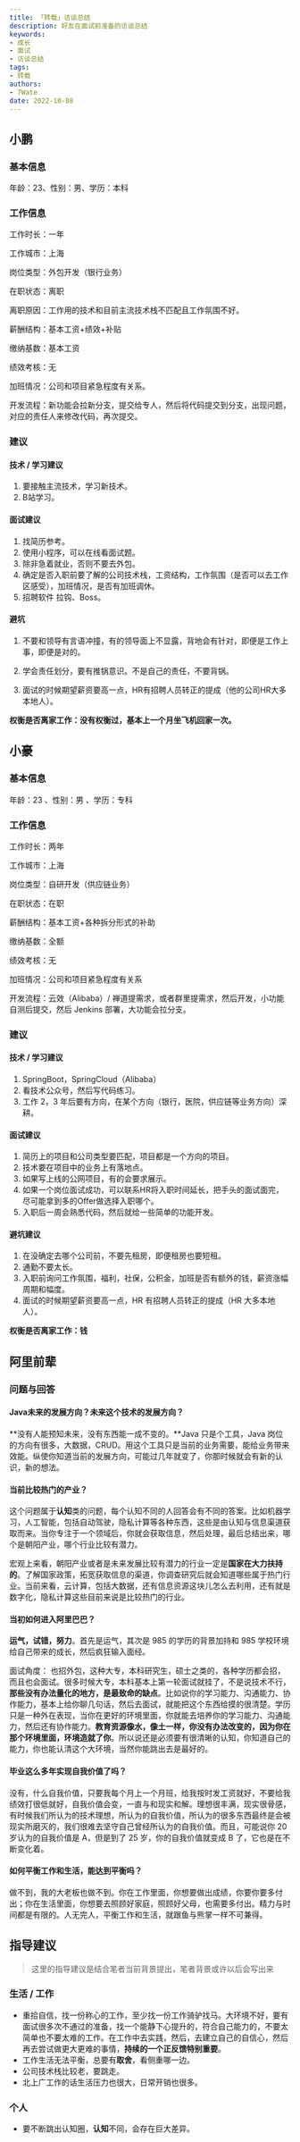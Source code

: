 ```yaml
---
title: 「转载」访谈总结
description: 好友在面试前准备的访谈总结
keywords:
- 成长
- 面试
- 访谈总结
tags: 
- 转载
authors:
- 7Wate
date: 2022-10-08
---
```

## 小鹏

### 基本信息

年龄：23、性别：男、学历：本科

### 工作信息

工作时长：一年

工作城市：上海

岗位类型：外包开发（银行业务）

在职状态：离职

离职原因：工作用的技术和目前主流技术栈不匹配且工作氛围不好。

薪酬结构：基本工资+绩效+补贴

缴纳基数：基本工资

绩效考核：无

加班情况：公司和项目紧急程度有关系。

开发流程：新功能会拉新分支，提交给专人，然后将代码提交到分支，出现问题，对应的责任人来修改代码，再次提交。

### 建议

#### 技术 / 学习建议

1. 要接触主流技术，学习新技术。
2. B站学习。

#### 面试建议

1. 找简历参考。
2. 使用小程序，可以在线看面试题。
3. 除非急着就业，否则不要去外包。
4. 确定是否入职前要了解的公司技术栈，工资结构，工作氛围（是否可以去工作区感受），加班情况，是否有加班调休。
5. 招聘软件 拉钩、Boss。

#### 避坑

1. 不要和领导有言语冲撞，有的领导面上不显露，背地会有针对，即便是工作上事，即便是对的。

2. 学会责任划分，要有推锅意识。不是自己的责任，不要背锅。

3. 面试的时候期望薪资要高一点，HR有招聘人员转正的提成（他的公司HR大多本地人）。

**权衡是否离家工作：没有权衡过，基本上一个月坐飞机回家一次。**

## 小豪

### 基本信息

年龄：23 、性别：男 、学历：专科

### 工作信息

工作时长：两年

工作城市：上海

岗位类型：自研开发（供应链业务）

在职状态：在职

薪酬结构：基本工资+各种拆分形式的补助

缴纳基数：全额

绩效考核：无

加班情况：公司和项目紧急程度有关系

开发流程：云效（Alibaba）/ 禅道提需求，或者群里提需求，然后开发，小功能自测后提交，然后 Jenkins 部署，大功能会拉分支。

### 建议

#### 技术 / 学习建议

1. SpringBoot，SpringCloud（Alibaba）
2. 看技术公众号，然后写代码练习。
3. 工作 2，3 年后要有方向，在某个方向（银行，医院，供应链等业务方向）深耕。

#### 面试建议

1. 简历上的项目和公司类型要匹配，项目都是一个方向的项目。
2. 技术要在项目中的业务上有落地点。
3. 如果写上线的公网项目，有的会要求展示。
4. 如果一个岗位面试成功，可以联系HR将入职时间延长，把手头的面试面完，尽可能拿到多的Offer做选择入职哪个。
5. 入职后一周会熟悉代码，然后就给一些简单的功能开发。

#### 避坑建议

1. 在没确定去哪个公司前，不要先租房，即便租房也要短租。
2. 通勤不要太长。
3. 入职前询问工作氛围，福利，社保，公积金，加班是否有额外的钱，薪资涨幅周期和幅度。
4. 面试的时候期望薪资要高一点，HR 有招聘人员转正的提成（HR 大多本地人）。

**权衡是否离家工作：钱**

## 阿里前辈

### 问题与回答

#### Java未来的发展方向？未来这个技术的发展方向？

**没有人能预知未来，没有东西能一成不变的。**Java 只是个工具，Java 岗位的方向有很多，大数据，CRUD。用这个工具只是当前的业务需要，能给业务带来效能。纵使你知道当前的发展方向，可能过几年就变了，你那时候就会有新的认识，新的想法。

#### 当前比较热门的产业？

这个问题属于**认知**类的问题，每个认知不同的人回答会有不同的答案。比如机器学习，人工智能，包括自动驾驶，隐私计算等各种东西，这些是由认知与信息渠道获取而来。当你专注于一个领域后，你就会获取信息，然后处理，最后总结出来，哪个是朝阳产业，哪个行业比较有潜力。

宏观上来看，朝阳产业或者是未来发展比较有潜力的行业一定是**国家在大力扶持的**。了解国家政策，拓宽获取信息的渠道，你调查研究后就会知道哪些属于热门行业。当前来看，云计算，包括大数据，还有信息资源这块儿怎么去利用，还有就是数字化，隐私计算这些目前来说是比较热门的行业。

#### 当初如何进入阿里巴巴？

**运气，试错，努力**。首先是运气，其次是 985 的学历的背景加持和 985 学校环境给自己带来的成长，然后疯狂输入面经。

面试角度： 也招外包，这种大专，本科研究生，硕士之类的，各种学历都会招，而且也会面试。很多时候大专，本科基本上第一轮面试就挂了，不是说技术不行，**那些没有办法量化的地方，是最致命的缺点**。比如说你的学习能力、沟通能力、协作能力，基本上给你聊几句话，然后去面试，就能把这个东西给摸的很清楚。学历只是一种外在表现，当你在更好的环境里面，你就能去培养你的学习能力、沟通能力，然后还有协作能力。**教育资源像水，像土一样，你没有办法改变的，因为你在那个环境里面，环境造就了你**。所以说还是必须要有很清晰的认知，你知道自己的能力，你也能认清这个大环境，当然你能跳出去是最好的。

#### 毕业这么多年实现自我价值了吗？

没有，什么自我价值，只要我每个月上一个月班，给我按时发工资就好，不要给我绩效打很低就好，自我价值会变，一直与和现实和解。理想很丰满，现实很骨感，有时候我们所认为的技术理想，所认为的自我价值，所认为的很多东西最终是会被现实所磨灭的，我们很难去坚守自己曾经所认为的自我价值。而且，可能说你 20 岁认为的自我价值是 A，但是到了 25 岁，你的自我价值就变成 B 了，它也是在不断变化着。

#### 如何平衡工作和生活，能达到平衡吗？

做不到，我的大老板也做不到。你在工作里面，你想要做出成绩，你要你要多付出；你在生活里面，你想要去照顾好家庭，照顾好父母，也需要多付出。精力与时间都是有限的。人无完人，平衡工作和生活，就跟鱼与熊掌一样不可兼得。

## 指导建议

> 这里的指导建议是结合笔者当前背景提出，笔者背景或许以后会写出来

### 生活 / 工作

- 重拾自信，找一份称心的工作，至少找一份工作骑驴找马。大环境不好，要有面试很多次不通过的准备，找一个能静下心提升的，符合自己能力的，不要太简单也不要太难的工作。在工作中去实践，然后，去建立自己的自信心，然后再去尝试做更大更难的事情，**持续的一个正反馈特别重要**。
- 工作生活无法平衡，总要有**取舍**，看侧重哪一边。
- 公司技术栈比较老，要跳走。
- 北上广工作的话生活压力也很大，日常开销也很多。

### 个人

- 要不断跳出认知圈，**认知**不同，会存在巨大差异。
